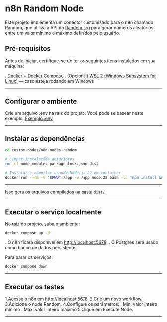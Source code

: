# n8n Random Node

Este projeto implementa um conector customizado para o n8n chamado Random, que utiliza a API do [Random.org](https://www.random.org/) para gerar números aleatórios entre um valor mínimo e máximo definidos pelo usuário.

## Pré-requisitos

Antes de iniciar, certifique-se de ter os seguintes itens instalados em sua máquina:

. [Docker + Docker Compose](https://docs.n8n.io/hosting/installation/docker/)
. (Opcional) [WSL 2 (Windows Subsystem for Linux)](https://learn.microsoft.com/pt-br/windows/wsl/install) — caso esteja rodando em Windows

---

## Configurar o ambiente

Crie um arquivo .env na raiz do projeto. Você pode se basear neste exemplo: [Exemplo .env](https://github.com/fiori007/n8n-random-node/blob/main/.env)

---

## Instalar as dependências

```bash
cd custom-nodes/n8n-nodes-random

# Limpar instalações anteriores
rm -rf node_modules package-lock.json dist

# Instalar e compilar usando Node.js 22 em container
docker run --rm -v "$PWD":/app -w /app node:22 bash -lc "npm install && npm run build"
```

---

Isso gera os arquivos compilados na pasta ```dist/.```

---

## Executar o serviço localmente

Na raiz do projeto, suba o ambiente:

```bash
docker compose up -d
```
. O n8n ficará disponível em [http://localhost:5678](http://localhost:5678/).
. O Postgres será usado como banco de dados persistente.

Para parar os serviços:

```bash
docker compose down
```

---

## Executar os testes

1.Acesse o n8n em [http://localhost:5678](http://localhost:5678/).
2.Crie um novo workflow.
3.Adicione o node Random.
4.Configure os parâmetros:
  . Min: valor inteiro mínimo
  . Max: valor inteiro máximo
5.Clique em Execute Node.

---

